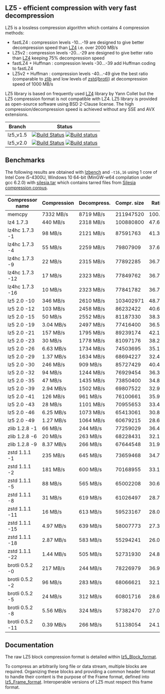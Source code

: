 LZ5 - efficient compression with very fast decompression
--------------------------------------------------------

LZ5 is a lossless compression algorithm which contains 4 compression methods:
- fastLZ4 : compression levels -10...-19 are designed to give better decompression speed than [LZ4] i.e. over 2000 MB/s
- LZ5v2 : compression levels -20...-29 are designed to give better ratio than [LZ4] keeping 75% decompression speed
- fastLZ4 + Huffman : compression levels -30...-39 add Huffman coding to fastLZ4
- LZ5v2 + Huffman : compression levels -40...-49 give the best ratio (comparable to [zlib] and low levels of [zstd]/[brotli]) at decompression speed of 1000 MB/s 

LZ5 library is based on frequently used [LZ4] library by Yann Collet but the LZ5 compression format is not compatible with LZ4.
LZ5 library is provided as open-source software using BSD 2-Clause license.
The high compression/decompression speed is achieved without any SSE and AVX extensions.


|Branch      |Status   |
|------------|---------|
|lz5_v1.5    | [![Build Status][travis15Badge]][travisLink]    [![Build status][Appveyor15Badge]][AppveyorLink]     |
|lz5_v2.0    | [![Build Status][travis20Badge]][travisLink]    [![Build status][Appveyor20Badge]][AppveyorLink]     |

[travis15Badge]: https://travis-ci.org/inikep/lz5.svg?branch=lz5_v1.5 "Continuous Integration test suite"
[travis20Badge]: https://travis-ci.org/inikep/lz5.svg?branch=lz5_v2.0 "Continuous Integration test suite"
[travisLink]: https://travis-ci.org/inikep/lz5
[Appveyor15Badge]: https://ci.appveyor.com/api/projects/status/o0ib75nwokjiui36/branch/lz5_v1.5?svg=true "Visual test suite"
[Appveyor20Badge]: https://ci.appveyor.com/api/projects/status/o0ib75nwokjiui36/branch/lz5_v2.0?svg=true "Visual test suite"
[AppveyorLink]: https://ci.appveyor.com/project/inikep/lz5
[LZ4]: https://github.com/lz4/lz4
[zlib]: https://github.com/madler/zlib
[zstd]: https://github.com/facebook/zstd
[brotli]: https://github.com/google/brotli


Benchmarks
-------------------------

The following results are obtained with [lzbench](https://github.com/inikep/lzbench) and `-t16,16`
using 1 core of Intel Core i5-4300U, Windows 10 64-bit (MinGW-w64 compilation under gcc 6.2.0)
with [silesia.tar] which contains tarred files from [Silesia compression corpus](http://sun.aei.polsl.pl/~sdeor/index.php?page=silesia).

| Compressor name         | Compression| Decompress.| Compr. size | Ratio |
| ---------------         | -----------| -----------| ----------- | ----- |
| memcpy                  |  7332 MB/s |  8719 MB/s |   211947520 |100.00 |
| lz4 1.7.3               |   440 MB/s |  2318 MB/s |   100880800 | 47.60 |
| lz4hc 1.7.3 -1          |    98 MB/s |  2121 MB/s |    87591763 | 41.33 |
| lz4hc 1.7.3 -4          |    55 MB/s |  2259 MB/s |    79807909 | 37.65 |
| lz4hc 1.7.3 -9          |    22 MB/s |  2315 MB/s |    77892285 | 36.75 |
| lz4hc 1.7.3 -12         |    17 MB/s |  2323 MB/s |    77849762 | 36.73 |
| lz4hc 1.7.3 -16         |    10 MB/s |  2323 MB/s |    77841782 | 36.73 |
| lz5 2.0 -10             |   346 MB/s |  2610 MB/s |   103402971 | 48.79 |
| lz5 2.0 -12             |   103 MB/s |  2458 MB/s |    86232422 | 40.69 |
| lz5 2.0 -15             |    50 MB/s |  2552 MB/s |    81187330 | 38.31 |
| lz5 2.0 -19             |  3.04 MB/s |  2497 MB/s |    77416400 | 36.53 |
| lz5 2.0 -21             |   157 MB/s |  1795 MB/s |    89239174 | 42.10 |
| lz5 2.0 -23             |    30 MB/s |  1778 MB/s |    81097176 | 38.26 |
| lz5 2.0 -26             |  6.63 MB/s |  1734 MB/s |    74503695 | 35.15 |
| lz5 2.0 -29             |  1.37 MB/s |  1634 MB/s |    68694227 | 32.41 |
| lz5 2.0 -30             |   246 MB/s |   909 MB/s |    85727429 | 40.45 |
| lz5 2.0 -32             |    94 MB/s |  1244 MB/s |    76929454 | 36.30 |
| lz5 2.0 -35             |    47 MB/s |  1435 MB/s |    73850400 | 34.84 |
| lz5 2.0 -39             |  2.94 MB/s |  1502 MB/s |    69807522 | 32.94 |
| lz5 2.0 -41             |   126 MB/s |   961 MB/s |    76100661 | 35.91 |
| lz5 2.0 -43             |    28 MB/s |  1101 MB/s |    70955653 | 33.48 |
| lz5 2.0 -46             |  6.25 MB/s |  1073 MB/s |    65413061 | 30.86 |
| lz5 2.0 -49             |  1.27 MB/s |  1064 MB/s |    60679215 | 28.63 |
| zlib 1.2.8 -1           |    66 MB/s |   244 MB/s |    77259029 | 36.45 |
| zlib 1.2.8 -6           |    20 MB/s |   263 MB/s |    68228431 | 32.19 |
| zlib 1.2.8 -9           |  8.37 MB/s |   266 MB/s |    67644548 | 31.92 |
| zstd 1.1.1 -1           |   235 MB/s |   645 MB/s |    73659468 | 34.75 |
| zstd 1.1.1 -2           |   181 MB/s |   600 MB/s |    70168955 | 33.11 |
| zstd 1.1.1 -5           |    88 MB/s |   565 MB/s |    65002208 | 30.67 |
| zstd 1.1.1 -8           |    31 MB/s |   619 MB/s |    61026497 | 28.79 |
| zstd 1.1.1 -11          |    16 MB/s |   613 MB/s |    59523167 | 28.08 |
| zstd 1.1.1 -15          |  4.97 MB/s |   639 MB/s |    58007773 | 27.37 |
| zstd 1.1.1 -18          |  2.87 MB/s |   583 MB/s |    55294241 | 26.09 |
| zstd 1.1.1 -22          |  1.44 MB/s |   505 MB/s |    52731930 | 24.88 |
| brotli 0.5.2 -0         |   217 MB/s |   244 MB/s |    78226979 | 36.91 |
| brotli 0.5.2 -2         |    96 MB/s |   283 MB/s |    68066621 | 32.11 |
| brotli 0.5.2 -5         |    24 MB/s |   312 MB/s |    60801716 | 28.69 |
| brotli 0.5.2 -8         |  5.56 MB/s |   324 MB/s |    57382470 | 27.07 |
| brotli 0.5.2 -11        |  0.39 MB/s |   266 MB/s |    51138054 | 24.13 |

[silesia.tar]: https://drive.google.com/file/d/0BwX7dtyRLxThenZpYU9zLTZhR1k/view?usp=sharing


Documentation
-------------------------

The raw LZ5 block compression format is detailed within [lz5_Block_format].

To compress an arbitrarily long file or data stream, multiple blocks are required.
Organizing these blocks and providing a common header format to handle their content
is the purpose of the Frame format, defined into [lz5_Frame_format].
Interoperable versions of LZ5 must respect this frame format.

[lz5_Block_format]: doc/lz5_Block_format.md
[lz5_Frame_format]: doc/lz5_Frame_format.md

